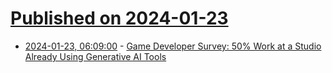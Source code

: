 # [Published on 2024-01-23](index.md)

* [2024-01-23, 06:09:00](https://soylentnews.org/article.pl?sid=24/01/22/1349250&from=rss) - [Game Developer Survey: 50% Work at a Studio Already Using Generative AI Tools](https://soylentnews.org/article.pl?sid=24/01/22/1349250&from=rss)
